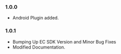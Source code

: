 ### 1.0.0

* Android Plugin added.

### 1.0.1 

* Bumping Up EC SDK Version and Minor Bug Fixes
* Modified Documentation.